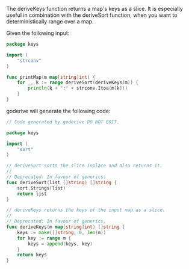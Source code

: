 The deriveKeys function returns a map's keys as a slice.
It is especially useful in combination with the deriveSort function, when you want to deterministically range over a map.

Given the following input:

```go
package keys

import (
	"strconv"
)

func printMap(m map[string]int) {
	for _, k := range deriveSort(deriveKeys(m)) {
		println(k + ":" + strconv.Itoa(m[k]))
	}
}
```

goderive will generate the following code:

```go
// Code generated by goderive DO NOT EDIT.

package keys

import (
	"sort"
)

// deriveSort sorts the slice inplace and also returns it.
//
// Deprecated: In favour of generics.
func deriveSort(list []string) []string {
	sort.Strings(list)
	return list
}

// deriveKeys returns the keys of the input map as a slice.
//
// Deprecated: In favour of generics.
func deriveKeys(m map[string]int) []string {
	keys := make([]string, 0, len(m))
	for key := range m {
		keys = append(keys, key)
	}
	return keys
}
```